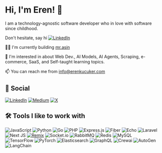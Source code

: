 
# Hi, I'm Eren! 👋

I am a technology-agnostic software developer who in love with software since childhood. 

Don't hesitate, say hi [![LinkedIn](https://img.shields.io/badge/Calendly-006BFF?logo=calendly&logoColor=fff&style=for-the-badge)](https://calendly.com/erenkucuker)


👩‍💻 I'm currently building [mr.asin](https://mrasin.pro)

💬 I'm interested in about Web Dev., AI Models, AI Agents, Scraping, e-commerce, SaaS, and Self-taught learning topics.

📫 You can reach me from info@erenkucuker.com

## 🔗 Social
[![LinkedIn](https://img.shields.io/badge/Linkedin-%230077B5.svg?logo=linkedin&logoColor=white&style=for-the-badge)](https://www.linkedin.com/in/erenkucuker)
[![Medium](https://img.shields.io/badge/Medium-%23000000.svg?logo=medium&logoColor=white&style=for-the-badge)](https://medium.com/@erenkucuker)
[![X](https://img.shields.io/badge/X-%23000000.svg?logo=X&logoColor=white&style=for-the-badge)](https://x.com/yerenkucuker)



## 🛠 Tools I like to work with
![JavaScript](https://img.shields.io/badge/javascript-%23323330.svg?style=for-the-badge&logo=javascript&logoColor=%23F7DF1E)
![Python](https://img.shields.io/badge/python-3670A0?style=for-the-badge&logo=python&logoColor=ffdd54) 
![Go](https://img.shields.io/badge/go-%2300ADD8.svg?style=for-the-badge&logo=go&logoColor=white)
![PHP](https://img.shields.io/badge/php-%23777BB4.svg?style=for-the-badge&logo=php&logoColor=white)
![Express.js](https://img.shields.io/badge/express.js-%23404d59.svg?style=for-the-badge&logo=express&logoColor=%2361DAFB)
![Fiber](https://img.shields.io/badge/Fiber-go-black?style=for-the-badge&logo=Fiber-go&badgeColor=010101)
![Echo](https://img.shields.io/badge/Echo-go-black?style=for-the-badge&logo=Echo-go&badgeColor=010101)
![Laravel](https://img.shields.io/badge/laravel-%23FF2D20.svg?style=for-the-badge&logo=laravel&logoColor=white)
![Next JS](https://img.shields.io/badge/Next-black?style=for-the-badge&logo=next.js&logoColor=white)
[![Remix](https://img.shields.io/badge/Remix-000?logo=remix&logoColor=fff&style=for-the-badge)](#)
![Socket.io](https://img.shields.io/badge/Socket.io-black?style=for-the-badge&logo=socket.io&badgeColor=010101)
![RabbitMQ](https://img.shields.io/badge/rabbitmq-FF6600?style=for-the-badge&logo=rabbitmq&logoColor=white) ![Redis](https://img.shields.io/badge/redis-%23DD0031.svg?style=for-the-badge&logo=redis&logoColor=white) 
![MySQL](https://img.shields.io/badge/mysql-4479A1.svg?style=for-the-badge&logo=mysql&logoColor=white) 
![TensorFlow](https://img.shields.io/badge/TensorFlow-%23FF6F00.svg?style=for-the-badge&logo=TensorFlow&logoColor=white) ![PyTorch](https://img.shields.io/badge/PyTorch-%23EE4C2C.svg?style=for-the-badge&logo=PyTorch&logoColor=white)
![Elasticsearch](https://img.shields.io/badge/elasticsearch-%230377CC.svg?style=for-the-badge&logo=elasticsearch&logoColor=white)
![GraphQL](https://img.shields.io/badge/-GraphQL-E10098?style=for-the-badge&logo=graphql&logoColor=white)
![Crewai](https://img.shields.io/badge/crewai-001i?style=for-the-badge&logo=crewai&logoColor=white)
![AutoGen](https://img.shields.io/badge/autogen-001i?style=for-the-badge&logo=crewai&logoColor=white)
![LangChain](https://img.shields.io/badge/langchain-001i?style=for-the-badge&logo=langchain&logoColor=white)

